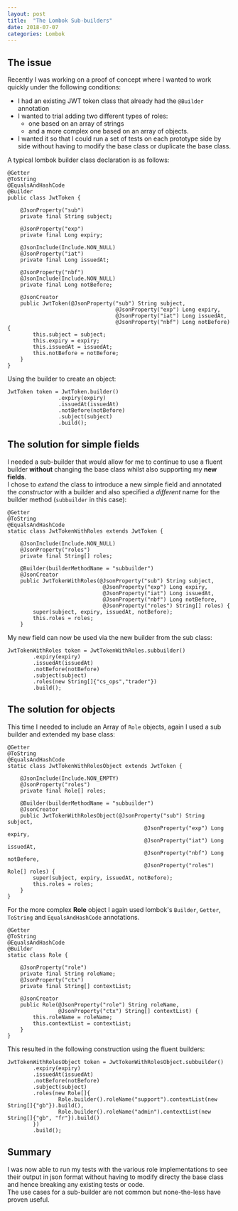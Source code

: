 ```yaml
---
layout: post
title:  "The Lombok Sub-builders"
date: 2018-07-07
categories: Lombok
---
```


## The issue
Recently I was working on a proof of concept where I wanted to work quickly under the following conditions:
* I had an existing JWT token class that already had the `@Builder` annotation
* I wanted to trial adding two different types of roles:
  * one based on an array of strings
  * and a more complex one based on an array of objects.
* I wanted it so that I could run a set of tests on each prototype side by side without having to modify the base class or duplicate the base class.

A typical lombok builder class declaration is as follows:
```
@Getter
@ToString
@EqualsAndHashCode
@Builder
public class JwtToken {

    @JsonProperty("sub")
    private final String subject;

    @JsonProperty("exp")
    private final Long expiry;

    @JsonInclude(Include.NON_NULL)
    @JsonProperty("iat")
    private final Long issuedAt;

    @JsonProperty("nbf")
    @JsonInclude(Include.NON_NULL)
    private final Long notBefore;

    @JsonCreator
    public JwtToken(@JsonProperty("sub") String subject,
                                  @JsonProperty("exp") Long expiry,
                                  @JsonProperty("iat") Long issuedAt,
                                  @JsonProperty("nbf") Long notBefore) {
        this.subject = subject;
        this.expiry = expiry;
        this.issuedAt = issuedAt;
        this.notBefore = notBefore;
    }
}
```
Using the builder to create an object:
```
JwtToken token = JwtToken.builder()
                .expiry(expiry)
                .issuedAt(issuedAt)
                .notBefore(notBefore)
                .subject(subject)
                .build();
```

## The solution for simple fields
I needed a sub-builder that would allow for me to continue to use a fluent builder **without** changing the base class whilst also supporting my **new fields**.  
I chose to _extend_ the class to introduce a new simple field and annotated the _constructor_ with a builder and also specified a _different_ name for the builder method (`subbuilder` in this case):
```
@Getter
@ToString
@EqualsAndHashCode
static class JwtTokenWithRoles extends JwtToken {

    @JsonInclude(Include.NON_NULL)
    @JsonProperty("roles")
    private final String[] roles;

    @Builder(builderMethodName = "subbuilder")
    @JsonCreator
    public JwtTokenWithRoles(@JsonProperty("sub") String subject,
                              @JsonProperty("exp") Long expiry,
                              @JsonProperty("iat") Long issuedAt,
                              @JsonProperty("nbf") Long notBefore,
                              @JsonProperty("roles") String[] roles) {
        super(subject, expiry, issuedAt, notBefore);
        this.roles = roles;
    }
```
My new field can now be used via the new builder from the sub class:
```
JwtTokenWithRoles token = JwtTokenWithRoles.subbuilder()
        .expiry(expiry)
        .issuedAt(issuedAt)
        .notBefore(notBefore)
        .subject(subject)
        .roles(new String[]{"cs_ops","trader"})
        .build();
```

## The solution for objects
This time I needed to include an Array of `Role` objects, again I used a sub builder and extended my base class:
```
@Getter
@ToString
@EqualsAndHashCode
static class JwtTokenWithRolesObject extends JwtToken {

    @JsonInclude(Include.NON_EMPTY)
    @JsonProperty("roles")
    private final Role[] roles;

    @Builder(builderMethodName = "subbuilder")
    @JsonCreator
    public JwtTokenWithRolesObject(@JsonProperty("sub") String subject,
                                           @JsonProperty("exp") Long expiry,
                                           @JsonProperty("iat") Long issuedAt,
                                           @JsonProperty("nbf") Long notBefore,
                                           @JsonProperty("roles") Role[] roles) {
        super(subject, expiry, issuedAt, notBefore);
        this.roles = roles;
    }
}
```
For the more complex **Role** object I again used lombok's `Builder`, `Getter`, `ToString` and `EqualsAndHashCode` annotations.
```
@Getter
@ToString
@EqualsAndHashCode
@Builder
static class Role {

    @JsonProperty("role")
    private final String roleName;
    @JsonProperty("ctx")
    private final String[] contextList;

    @JsonCreator
    public Role(@JsonProperty("role") String roleName,
                @JsonProperty("ctx") String[] contextList) {
        this.roleName = roleName;
        this.contextList = contextList;
    }
}
```
This resulted in the following construction using the fluent builders:

```
JwtTokenWithRolesObject token = JwtTokenWithRolesObject.subbuilder()
        .expiry(expiry)
        .issuedAt(issuedAt)
        .notBefore(notBefore)
        .subject(subject)
        .roles(new Role[]{
                Role.builder().roleName("support").contextList(new String[]{"gb"}).build(),
                Role.builder().roleName("admin").contextList(new String[]{"gb", "fr"}).build()
        })
        .build();
```
## Summary
I was now able to run my tests with the various role implementations to see their output in json format without having to modify directy the base class and hence breaking any existing tests or code.  
The use cases for a sub-builder are not common but none-the-less have proven useful.  
 
